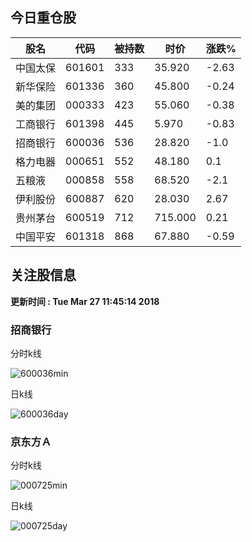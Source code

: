 
## 今日重仓股 

|股名|代码|被持数|时价|涨跌%|
|---|---|---|---|---|
|中国太保|601601|333|35.920|-2.63|
|新华保险|601336|360|45.800|-0.24|
|美的集团|000333|423|55.060|-0.38|
|工商银行|601398|445|5.970|-0.83|
|招商银行|600036|536|28.820|-1.0|
|格力电器|000651|552|48.180|0.1|
|五粮液|000858|558|68.520|-2.1|
|伊利股份|600887|620|28.030|2.67|
|贵州茅台|600519|712|715.000|0.21|
|中国平安|601318|868|67.880|-0.59|

## 关注股信息
**更新时间 : Tue Mar 27 11:45:14 2018**
### 招商银行 
分时k线

![600036min](http://image.sinajs.cn/newchart/min/n/sh600036.gif)

日k线

![600036day](http://image.sinajs.cn/newchart/daily/n/sh600036.gif)

### 京东方Ａ 
分时k线

![000725min](http://image.sinajs.cn/newchart/min/n/sz000725.gif)

日k线

![000725day](http://image.sinajs.cn/newchart/daily/n/sz000725.gif)

